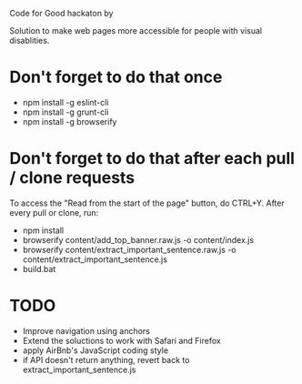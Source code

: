 Code for Good hackaton by 

Solution to make web pages more accessible for people with visual disablities.

# Don't forget to do that once
 - npm install -g eslint-cli
 - npm install -g grunt-cli
 - npm install -g browserify

# Don't forget to do that after each pull / clone requests
To access the "Read from the start of the page" button, do CTRL+Y.
After every pull or clone, run:
 - npm install
 - browserify content/add_top_banner.raw.js -o content/index.js
 - browserify content/extract_important_sentence.raw.js -o content/extract_important_sentence.js
 - build.bat

# TODO
 - Improve navigation using anchors
 - Extend the soluctions to work with Safari and Firefox
 - apply AirBnb's JavaScript coding style
 - if API doesn't return anything, revert back to extract_important_sentence.js